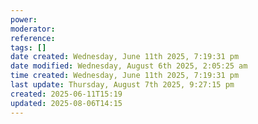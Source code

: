 ```yaml
---
power: 
moderator: 
reference: 
tags: []
date created: Wednesday, June 11th 2025, 7:19:31 pm
date modified: Wednesday, August 6th 2025, 2:05:25 am
time created: Wednesday, June 11th 2025, 7:19:31 pm
last update: Thursday, August 7th 2025, 9:27:15 pm
created: 2025-06-11T15:19
updated: 2025-08-06T14:15
---
```

